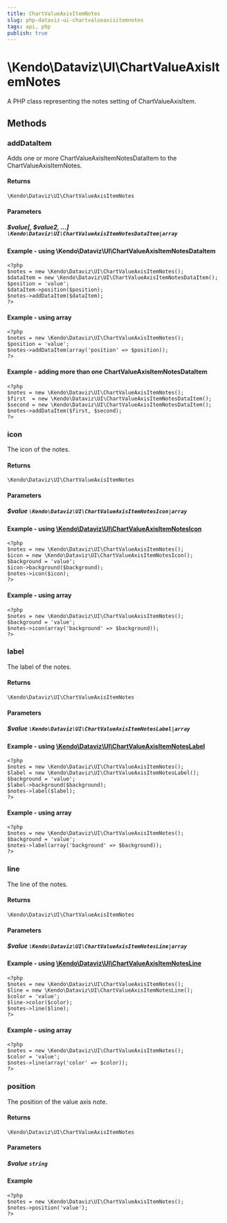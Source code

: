 ```yaml
---
title: ChartValueAxisItemNotes
slug: php-dataviz-ui-chartvalueaxisitemnotes
tags: api, php
publish: true
---
```


# \Kendo\Dataviz\UI\ChartValueAxisItemNotes

A PHP class representing the notes setting of ChartValueAxisItem.


## Methods

### addDataItem

Adds one or more ChartValueAxisItemNotesDataItem to the ChartValueAxisItemNotes.

#### Returns
`\Kendo\Dataviz\UI\ChartValueAxisItemNotes`

#### Parameters

##### $value[, $value2, ...] `\Kendo\Dataviz\UI\ChartValueAxisItemNotesDataItem|array`

#### Example - using \Kendo\Dataviz\UI\ChartValueAxisItemNotesDataItem

    <?php
    $notes = new \Kendo\Dataviz\UI\ChartValueAxisItemNotes();
    $dataItem = new \Kendo\Dataviz\UI\ChartValueAxisItemNotesDataItem();
    $position = 'value';
    $dataItem->position($position);
    $notes->addDataItem($dataItem);
    ?>

#### Example - using array

    <?php
    $notes = new \Kendo\Dataviz\UI\ChartValueAxisItemNotes();
    $position = 'value';
    $notes->addDataItem(array('position' => $position));
    ?>

#### Example - adding more than one ChartValueAxisItemNotesDataItem

    <?php
    $notes = new \Kendo\Dataviz\UI\ChartValueAxisItemNotes();
    $first  = new \Kendo\Dataviz\UI\ChartValueAxisItemNotesDataItem();
    $second = new \Kendo\Dataviz\UI\ChartValueAxisItemNotesDataItem();
    $notes->addDataItem($first, $second);
    ?>

### icon

The icon of the notes.

#### Returns
`\Kendo\Dataviz\UI\ChartValueAxisItemNotes`

#### Parameters

##### $value `\Kendo\Dataviz\UI\ChartValueAxisItemNotesIcon|array`


#### Example - using [\Kendo\Dataviz\UI\ChartValueAxisItemNotesIcon](/kendo-ui/api/wrappers/php/Kendo/Dataviz/UI/ChartValueAxisItemNotesIcon)
    <?php
    $notes = new \Kendo\Dataviz\UI\ChartValueAxisItemNotes();
    $icon = new \Kendo\Dataviz\UI\ChartValueAxisItemNotesIcon();
    $background = 'value';
    $icon->background($background);
    $notes->icon($icon);
    ?>

#### Example - using array

    <?php
    $notes = new \Kendo\Dataviz\UI\ChartValueAxisItemNotes();
    $background = 'value';
    $notes->icon(array('background' => $background));
    ?>

### label

The label of the notes.

#### Returns
`\Kendo\Dataviz\UI\ChartValueAxisItemNotes`

#### Parameters

##### $value `\Kendo\Dataviz\UI\ChartValueAxisItemNotesLabel|array`


#### Example - using [\Kendo\Dataviz\UI\ChartValueAxisItemNotesLabel](/kendo-ui/api/wrappers/php/Kendo/Dataviz/UI/ChartValueAxisItemNotesLabel)
    <?php
    $notes = new \Kendo\Dataviz\UI\ChartValueAxisItemNotes();
    $label = new \Kendo\Dataviz\UI\ChartValueAxisItemNotesLabel();
    $background = 'value';
    $label->background($background);
    $notes->label($label);
    ?>

#### Example - using array

    <?php
    $notes = new \Kendo\Dataviz\UI\ChartValueAxisItemNotes();
    $background = 'value';
    $notes->label(array('background' => $background));
    ?>

### line

The line of the notes.

#### Returns
`\Kendo\Dataviz\UI\ChartValueAxisItemNotes`

#### Parameters

##### $value `\Kendo\Dataviz\UI\ChartValueAxisItemNotesLine|array`


#### Example - using [\Kendo\Dataviz\UI\ChartValueAxisItemNotesLine](/kendo-ui/api/wrappers/php/Kendo/Dataviz/UI/ChartValueAxisItemNotesLine)
    <?php
    $notes = new \Kendo\Dataviz\UI\ChartValueAxisItemNotes();
    $line = new \Kendo\Dataviz\UI\ChartValueAxisItemNotesLine();
    $color = 'value';
    $line->color($color);
    $notes->line($line);
    ?>

#### Example - using array

    <?php
    $notes = new \Kendo\Dataviz\UI\ChartValueAxisItemNotes();
    $color = 'value';
    $notes->line(array('color' => $color));
    ?>

### position
The position of the value axis note.

#### Returns
`\Kendo\Dataviz\UI\ChartValueAxisItemNotes`

#### Parameters

##### $value `string`



#### Example 
    <?php
    $notes = new \Kendo\Dataviz\UI\ChartValueAxisItemNotes();
    $notes->position('value');
    ?>

